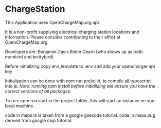 # ChargeStation
This Application uses OpenChargeMap.org api

It is a non-profit supplying electrical charging station locations and information. Please consider contributing to their effort at OpenChargeMap.org

Developers are:
Benjamin Davis
Robin Gearn (who shows up as both mombird and knittybird)

Before initializing copy env_template to .env and add your opencharger api key

Initialization can be done with npm run prebuild, to compile all typescript into js.
*Note: running npm install before initializing will ensure you have the correct versions of all packages.*

To run: npm run start in the project folder, this will start an instance on your local machine.

code in maps.ts is taken from a google goecode tutorial.
code in maps.pug derived from google map tutorial.

